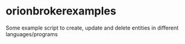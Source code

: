 # orionbrokerexamples
Some example script to create, update and delete entities in different languages/programs
